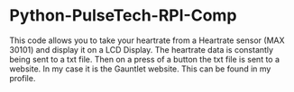 # Python-PulseTech-RPI-Comp
This code allows you to take your heartrate from a Heartrate sensor (MAX 30101) and display it on a LCD Display. The heartrate data is constantly being sent to a txt file. Then on a press of a button the txt file is sent to a website. In my case it is the Gauntlet website. This can be found in my profile.
